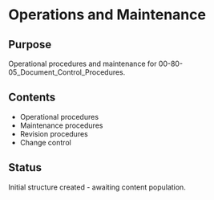 # Operations and Maintenance

## Purpose
Operational procedures and maintenance for 00-80-05_Document_Control_Procedures.

## Contents
- Operational procedures
- Maintenance procedures
- Revision procedures
- Change control

## Status
Initial structure created - awaiting content population.
